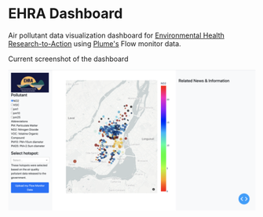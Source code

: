 # EHRA Dashboard

Air pollutant data visualization dashboard for [Environmental Health Research-to-Action](https://ehra.umd.umich.edu/) using [Plume's](https://plumelabs.com/en/flow) Flow monitor data.

Current screenshot of the dashboard

![Screenshot of dashboard](https://github.com/EunseonAhn/EHRA_Dashboard/blob/main/screenshot.png)
